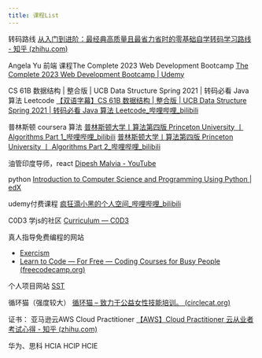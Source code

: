 ```yaml
---
title: 课程List
---
```

转码路线
[从入门到进阶：最经典高质量且最省力省时的零基础自学转码学习路线 - 知乎 (zhihu.com)](https://zhuanlan.zhihu.com/p/594882759)

Angela Yu 前端 课程The Complete 2023 Web Development Bootcamp
[The Complete 2023 Web Development Bootcamp | Udemy](https://www.udemy.com/course/the-complete-web-development-bootcamp/)

CS 61B 数据结构 | 整合版 | UCB Data Structure Spring 2021 | 转码必看 Java 算法 Leetcode
[【双语字幕】CS 61B 数据结构 | 整合版 | UCB Data Structure Spring 2021 | 转码必看 Java 算法 Leetcode_哔哩哔哩_bilibili](https://www.bilibili.com/video/BV1q3411V7rS/?spm_id_from=333.337.search-card.all.click)

普林斯顿 coursera 算法
[普林斯顿大学丨算法第四版 Princeton University 丨 Algorithms Part 1_哔哩哔哩_bilibili](https://www.bilibili.com/video/BV1Jt411P77c/?vd_source=a87b76f83c1435a532174e2c811d8573)
[普林斯顿大学丨算法第四版 Princeton University 丨 Algorithms Part 2_哔哩哔哩_bilibili](https://www.bilibili.com/video/BV1M741177FX/?vd_source=a87b76f83c1435a532174e2c811d8573)

油管印度导师，react
[Dipesh Malvia - YouTube](https://www.youtube.com/@DipeshMalvia)

python
[Introduction to Computer Science and Programming Using Python | edX](https://www.edx.org/course/introduction-to-computer-science-and-programming-7)

udemy付费课程
[疯狂滴小黑的个人空间_哔哩哔哩_bilibili](https://space.bilibili.com/481361060)

C0D3 学js的社区
[Curriculum — C0D3](https://www.c0d3.com/curriculum)

真人指导免费编程的网站
-  [Exercism](https://exercism.org/)
-  [Learn to Code — For Free — Coding Courses for Busy People (freecodecamp.org)](https://www.freecodecamp.org/)

个人项目网站
[SST](https://sst.dev/)

循环猫（强度较大）
[循环猫 – 致力于公益女性技能培训。 (circlecat.org)](https://circlecat.org/)

证书：
亚马逊云AWS Cloud Practitioner
[【AWS】Cloud Practitioner 云从业者 考试心得 - 知乎 (zhihu.com)](https://zhuanlan.zhihu.com/p/295326042)

华为、思科
HCIA HCIP HCIE